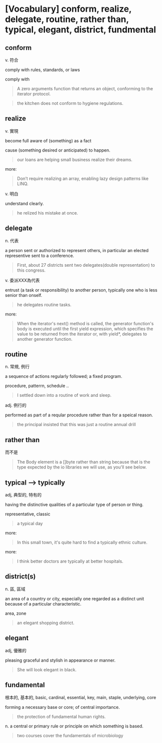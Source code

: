 # [Vocabulary] conform, realize, delegate, routine, rather than, typical, elegant, district, fundmental

## conform 

v. 符合

comply with rules, standards, or laws

comply with

> A zero arguments function that returns an object, conforming to the iterator protocol.

> the kitchen does not conform to hygiene regulations.

## realize 

v. 實現

become full aware of (something) as a fact

cause (something desired or anticipated) to happen.

> our loans are helping small business realize their dreams.

more: 

> Don’t require realizing an array, enabling lazy design patterns like LINQ.

v. 明白

understand clearly.

> he relized his mistake at once.


## delegate

n. 代表

a person sent or authorized to represent others, in particular an elected representive sent to a conference.

> First, about 27 districts sent two delegates(double representation) to this congress.

v. 委派XXX為代表

entrust (a task or responsibility) to another person, typically one who is less senior than onself.

> he delegates routine tasks.

more: 

> When the iterator's next() method is called, the generator function's body is executed until the first yield expression, which specifies the value to be returned from the iterator or, with yield*, delegates to another generator function. 

## routine 

n. 常規, 例行 

a sequence of actions regularly followed; a fixed program.

procedure, patterrn, schedule ..

> I settled down into a routine of work and sleep.

adj. 例行的

performed as part of a reqular procedure rather than for a speical reason.

> the principal insisted that this was just a routine annual drill 

## rather than

而不是

> The Body element is a []byte rather than string because that is the type expected by the io libraries we will use, as you'll see below.

## typical --> typically

adj, 典型的, 特有的

having the distinctive qualities of a particular type of person or thing.

representative, classic

> a typical day

more: 

> In this small town, it's quite hard to find a typically ethnic culture.

more: 

> I think better doctors are typically at better hospitals.

## district(s)

n. 區, 區域

an area of a country or city, especially one regarded as a distinct unit because of a particular characteristic.

area, zone

> an elegant shopping district.

## elegant 

adj, 優雅的

pleasing graceful and stylish in appearance or manner.

> She will look elegant in black.

## fundamental 

根本的, 基本的, basic, cardinal, essential, key, main, staple, underlying, core

forming a necessary base or core; of central importance.

> the protection of fundamental human rights.

n. a central or primary rule or principle on which something is based.

> two courses cover the fundamentals of microbiology
